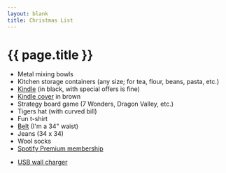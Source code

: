 ```yaml
---
layout: blank
title: Christmas List
---
```


# {{ page.title }}

* Metal mixing bowls
* Kitchen storage containers (any size; for tea, flour, beans, pasta, etc.)
* [Kindle](http://www.amazon.com/Kindle-Ereader-ebook-reader/dp/B007HCCNJU) (in black, with special offers is fine)
* [Kindle cover](http://www.amazon.com/gp/product/B005HSG45A/ref=kin_ddp_pop_SazMarwareCover_popT) in brown
* Strategy board game (7 Wonders, Dragon Valley, etc.)
* Tigers hat (with curved bill)
* Fun t-shirt
* [Belt](http://www.thevegancollection.com/belts/the-julian-reversible-belt) (I'm a 34" waist)
* Jeans (34 x 34)
* Wool socks
* [Spotify Premium membership](https://www.spotify.com/us/get-spotify/e-card/)
<!--
[Keyboard cover for laptop](http://www.amazon.com/Uppercase-Ultra-Keyboard-Macbook-Inches/dp/B007FL6100/ref=sr_1_3?s=electronics&ie=UTF8&qid=1353808189&sr=1-3&keywords=macbook+keyboard+skin)
[Hard case for laptop](http://www.amazon.com/15-inch-Aluminum-Unibody-15-4-inch-diagonal/dp/B003O5VBVK/ref=sr_1_7?s=electronics&ie=UTF8&qid=1353808057&sr=1-7&keywords=A1286+hard+case)
-->
* [USB wall charger](http://www.amazon.com/gp/product/B0073FCPSK/ref=ox_sc_sfl_title_2?ie=UTF8&smid=AKBC2HTGGFZVH)
